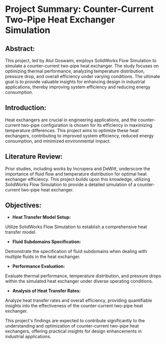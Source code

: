 # Project Summary: Counter-Current Two-Pipe Heat Exchanger Simulation

## Abstract:

This project, led by Atul Goswami, employs SolidWorks Flow Simulation to simulate a counter-current two-pipe heat exchanger. The study focuses on optimizing thermal performance, analyzing temperature distribution, pressure drop, and overall efficiency under varying conditions. The ultimate goal is to provide valuable insights for enhancing design in industrial applications, thereby improving system efficiency and reducing energy consumption.

## Introduction:

Heat exchangers are crucial in engineering applications, and the counter-current two-pipe configuration is chosen for its efficiency in maximizing temperature differences. This project aims to optimize these heat exchangers, contributing to improved system efficiency, reduced energy consumption, and minimized environmental impact.

## Literature Review:

Prior studies, including works by Incropera and DeWitt, underscore the importance of fluid flow and temperature distribution for optimal heat exchanger efficiency. This project builds upon this knowledge, utilizing SolidWorks Flow Simulation to provide a detailed simulation of a counter-current two-pipe heat exchanger.

## Objectives:

  - **Heat Transfer Model Setup:**

Utilize SolidWorks Flow Simulation to establish a comprehensive heat transfer model.

  - **Fluid Subdomains Specification:**

Demonstrate the specification of fluid subdomains when dealing with multiple fluids in the heat exchanger.

  - **Performance Evaluation:**

Evaluate thermal performance, temperature distribution, and pressure drops within the simulated heat exchanger under diverse operating conditions.

  - **Analysis of Heat Transfer Rates:**

Analyze heat transfer rates and overall efficiency, providing quantifiable insights into the effectiveness of the counter-current two-pipe heat exchanger.

This project's findings are expected to contribute significantly to the understanding and optimization of counter-current two-pipe heat exchangers, offering practical insights for design enhancements in industrial applications.
